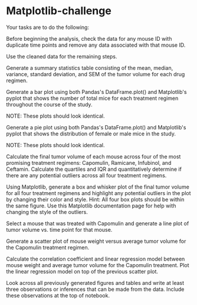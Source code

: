 # Matplotlib-challenge
Your tasks are to do the following:


Before beginning the analysis, check the data for any mouse ID with duplicate time points and remove any data associated with that mouse ID.


Use the cleaned data for the remaining steps.


Generate a summary statistics table consisting of the mean, median, variance, standard deviation, and SEM of the tumor volume for each drug regimen.


Generate a bar plot using both Pandas's DataFrame.plot() and Matplotlib's pyplot that shows  the number of total mice for each treatment regimen throughout the course of the study.


NOTE: These plots should look identical.



Generate a pie plot using both Pandas's DataFrame.plot() and Matplotlib's pyplot that shows the distribution of female or male mice in the study.


NOTE: These plots should look identical.



Calculate the final tumor volume of each mouse across four of the most promising treatment regimens: Capomulin, Ramicane, Infubinol, and Ceftamin. Calculate the quartiles and IQR and quantitatively determine if there are any potential outliers across all four treatment regimens.


Using Matplotlib, generate a box and whisker plot of the final tumor volume for all four treatment regimens and highlight any potential outliers in the plot by changing their color and style.
Hint: All four box plots should be within the same figure. Use this Matplotlib documentation page for help with changing the style of the outliers.


Select a mouse that was treated with Capomulin and generate a line plot of tumor volume vs. time point for that mouse.


Generate a scatter plot of mouse weight versus average tumor volume for the Capomulin treatment regimen.


Calculate the correlation coefficient and linear regression model between mouse weight and average tumor volume for the Capomulin treatment. Plot the linear regression model on top of the previous scatter plot.


Look across all previously generated figures and tables and write at least three observations or inferences that can be made from the data. Include these observations at the top of notebook.